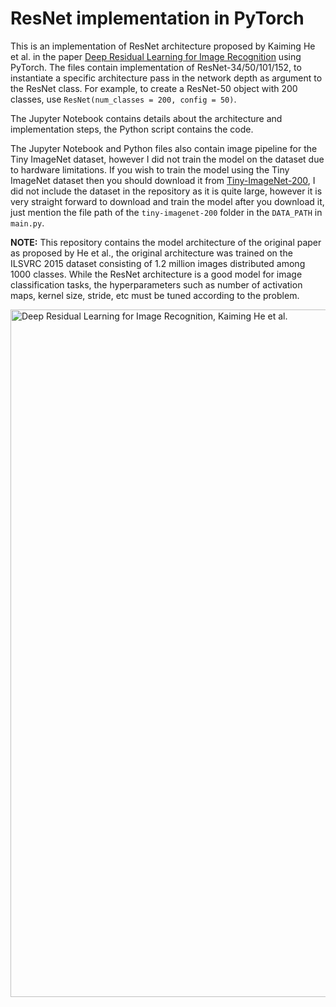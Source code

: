 # ResNet implementation in PyTorch


This is an implementation of ResNet architecture proposed by Kaiming He et al. in the paper [Deep Residual Learning for Image Recognition](https://arxiv.org/pdf/1512.03385.pdf) using PyTorch. The files contain implementation of ResNet-34/50/101/152, to instantiate a specific architecture pass in the network depth as argument to the ResNet class. For example, to create a ResNet-50 object with 200 classes, use `ResNet(num_classes = 200, config = 50)`.

The Jupyter Notebook contains details about the architecture and implementation steps, the Python script contains the code.

The Jupyter Notebook and Python files also contain image pipeline for the Tiny ImageNet dataset, however I did not train the model on the dataset due to hardware limitations. If you wish to train the model using the Tiny ImageNet dataset then you should download it from [Tiny-ImageNet-200](http://cs231n.stanford.edu/tiny-imagenet-200.zip), I did not include the dataset in the repository as it is quite large, however it is very straight forward to download and train the model after you download it, just mention the file path of the `tiny-imagenet-200` folder in the `DATA_PATH` in `main.py`.


**NOTE:** This repository contains the model architecture of the original paper as proposed by He et al., the original architecture was trained on the ILSVRC 2015 dataset consisting of 1.2 million images distributed among 1000 classes. While the ResNet architecture is a good model for image classification tasks, the hyperparameters such as number of activation maps, kernel size, stride, etc must be tuned according to the problem.

<div>
<img src="https://cdn.discordapp.com/attachments/418819379174572043/1083694086327894056/ResNet.png" width="1100" alt = "Deep Residual Learning for Image Recognition, Kaiming He et al.">
</div>
